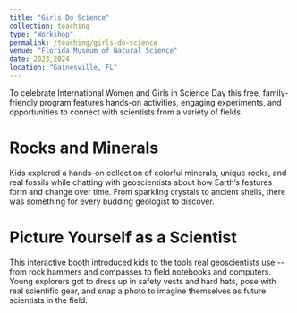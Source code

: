 ```yaml
---
title: "Girls Do Science"
collection: teaching
type: "Workshop"
permalink: /teaching/girls-do-science
venue: "Florida Museum of Natural Science"
date: 2023,2024
location: "Gainesville, FL"
---
```


To celebrate International Women and Girls in Science Day this free, family-friendly program features hands-on activities, engaging experiments, and opportunities to connect with scientists from a variety of fields. 

Rocks and Minerals
======
Kids explored a hands-on collection of colorful minerals, unique rocks, and real fossils while chatting with geoscientists about how Earth’s features form and change over time. From sparkling crystals to ancient shells, there was something for every budding geologist to discover.

Picture Yourself as a Scientist
======
This interactive booth introduced kids to the tools real geoscientists use -- from rock hammers and compasses to field notebooks and computers. Young explorers got to dress up in safety vests and hard hats, pose with real scientific gear, and snap a photo to imagine themselves as future scientists in the field.

